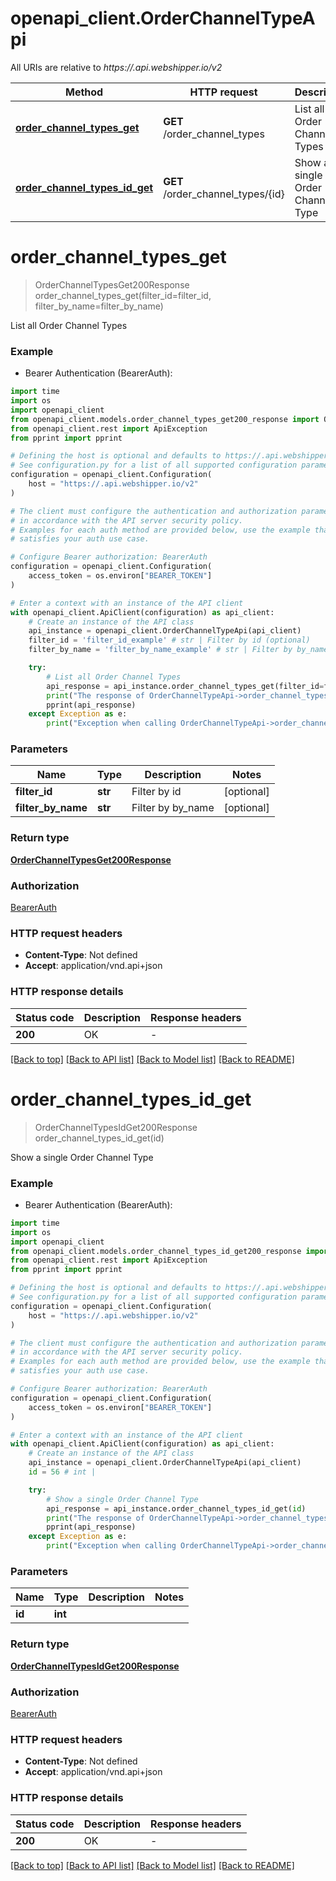 # openapi_client.OrderChannelTypeApi

All URIs are relative to *https://.api.webshipper.io/v2*

Method | HTTP request | Description
------------- | ------------- | -------------
[**order_channel_types_get**](OrderChannelTypeApi.md#order_channel_types_get) | **GET** /order_channel_types | List all Order Channel Types
[**order_channel_types_id_get**](OrderChannelTypeApi.md#order_channel_types_id_get) | **GET** /order_channel_types/{id} | Show a single Order Channel Type


# **order_channel_types_get**
> OrderChannelTypesGet200Response order_channel_types_get(filter_id=filter_id, filter_by_name=filter_by_name)

List all Order Channel Types

### Example

* Bearer Authentication (BearerAuth):
```python
import time
import os
import openapi_client
from openapi_client.models.order_channel_types_get200_response import OrderChannelTypesGet200Response
from openapi_client.rest import ApiException
from pprint import pprint

# Defining the host is optional and defaults to https://.api.webshipper.io/v2
# See configuration.py for a list of all supported configuration parameters.
configuration = openapi_client.Configuration(
    host = "https://.api.webshipper.io/v2"
)

# The client must configure the authentication and authorization parameters
# in accordance with the API server security policy.
# Examples for each auth method are provided below, use the example that
# satisfies your auth use case.

# Configure Bearer authorization: BearerAuth
configuration = openapi_client.Configuration(
    access_token = os.environ["BEARER_TOKEN"]
)

# Enter a context with an instance of the API client
with openapi_client.ApiClient(configuration) as api_client:
    # Create an instance of the API class
    api_instance = openapi_client.OrderChannelTypeApi(api_client)
    filter_id = 'filter_id_example' # str | Filter by id (optional)
    filter_by_name = 'filter_by_name_example' # str | Filter by by_name (optional)

    try:
        # List all Order Channel Types
        api_response = api_instance.order_channel_types_get(filter_id=filter_id, filter_by_name=filter_by_name)
        print("The response of OrderChannelTypeApi->order_channel_types_get:\n")
        pprint(api_response)
    except Exception as e:
        print("Exception when calling OrderChannelTypeApi->order_channel_types_get: %s\n" % e)
```



### Parameters

Name | Type | Description  | Notes
------------- | ------------- | ------------- | -------------
 **filter_id** | **str**| Filter by id | [optional] 
 **filter_by_name** | **str**| Filter by by_name | [optional] 

### Return type

[**OrderChannelTypesGet200Response**](OrderChannelTypesGet200Response.md)

### Authorization

[BearerAuth](../README.md#BearerAuth)

### HTTP request headers

 - **Content-Type**: Not defined
 - **Accept**: application/vnd.api+json

### HTTP response details
| Status code | Description | Response headers |
|-------------|-------------|------------------|
**200** | OK |  -  |

[[Back to top]](#) [[Back to API list]](../README.md#documentation-for-api-endpoints) [[Back to Model list]](../README.md#documentation-for-models) [[Back to README]](../README.md)

# **order_channel_types_id_get**
> OrderChannelTypesIdGet200Response order_channel_types_id_get(id)

Show a single Order Channel Type

### Example

* Bearer Authentication (BearerAuth):
```python
import time
import os
import openapi_client
from openapi_client.models.order_channel_types_id_get200_response import OrderChannelTypesIdGet200Response
from openapi_client.rest import ApiException
from pprint import pprint

# Defining the host is optional and defaults to https://.api.webshipper.io/v2
# See configuration.py for a list of all supported configuration parameters.
configuration = openapi_client.Configuration(
    host = "https://.api.webshipper.io/v2"
)

# The client must configure the authentication and authorization parameters
# in accordance with the API server security policy.
# Examples for each auth method are provided below, use the example that
# satisfies your auth use case.

# Configure Bearer authorization: BearerAuth
configuration = openapi_client.Configuration(
    access_token = os.environ["BEARER_TOKEN"]
)

# Enter a context with an instance of the API client
with openapi_client.ApiClient(configuration) as api_client:
    # Create an instance of the API class
    api_instance = openapi_client.OrderChannelTypeApi(api_client)
    id = 56 # int | 

    try:
        # Show a single Order Channel Type
        api_response = api_instance.order_channel_types_id_get(id)
        print("The response of OrderChannelTypeApi->order_channel_types_id_get:\n")
        pprint(api_response)
    except Exception as e:
        print("Exception when calling OrderChannelTypeApi->order_channel_types_id_get: %s\n" % e)
```



### Parameters

Name | Type | Description  | Notes
------------- | ------------- | ------------- | -------------
 **id** | **int**|  | 

### Return type

[**OrderChannelTypesIdGet200Response**](OrderChannelTypesIdGet200Response.md)

### Authorization

[BearerAuth](../README.md#BearerAuth)

### HTTP request headers

 - **Content-Type**: Not defined
 - **Accept**: application/vnd.api+json

### HTTP response details
| Status code | Description | Response headers |
|-------------|-------------|------------------|
**200** | OK |  -  |

[[Back to top]](#) [[Back to API list]](../README.md#documentation-for-api-endpoints) [[Back to Model list]](../README.md#documentation-for-models) [[Back to README]](../README.md)

